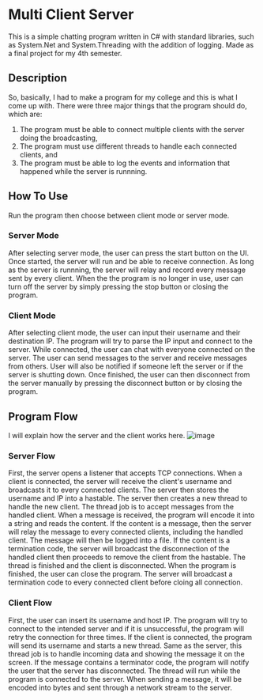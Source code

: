 # Multi Client Server
  This is a simple chatting program written in C# with standard libraries, such as System.Net and System.Threading with the addition of logging. Made as a final project for my 4th semester.

## Description
So, basically, I had to make a program for my college and this is what I come up with. There were three major things that the program should do, which are:
1.  The program must be able to connect multiple clients with the server doing the broadcasting,
2.  The program must use different threads to handle each connected clients, and
3.  The program must be able to log the events and information that happened while the server is runnning.

## How To Use
  Run the program then choose between client mode or server mode.
### Server Mode
  After selecting server mode, the user can press the start button on the UI. Once started, the server will run and be able to receive connection. As long as the server is runnning, the server will relay and record every message sent by every client. When the the program is no longer in use, user can turn off the server by simply pressing the stop button or closing the program.
### Client Mode
  After selecting client mode, the user can input their username and their destination IP. The program will try to parse the IP input and connect to the server. While connected, the user can chat with everyone connected on the server. The user can send messages to the server and receive messages from others. User will also be notified if someone left the server or if the server is shutting down. Once finished, the user can then disconnect from the server manually by pressing the disconnect button or by closing the program.

## Program Flow
  I will explain how the server and the client works here.
![image](https://user-images.githubusercontent.com/63572694/124799956-4cf69080-df7f-11eb-8e2e-93658d99b491.png)
### Server Flow
  First, the server opens a listener that accepts TCP connections. When a client is connected, the server will receive the client's username and broadcasts it to every connected clients. The server then stores the username and IP into a hastable. The server then creates a new thread to handle the new client.
  The thread job is to accept messages from the handled client. When a message is received, the program will encode it into a string and reads the content. If the content is a message, then the server will relay the message to every connected clients, including the handled client. The message will then be logged into a file. If the content is a termination code, the server will broadcast the disconnection of the handled client then proceeds to remove the client from the hastable. The thread is finished and the client is disconnected.
  When the program is finished, the user can close the program. The server will broadcast a termination code to every connected client before cloing all connection.
### Client Flow 
  First, the user can insert its username and host IP. The program will try to connect to the intended server and if it is unsuccessful, the program will retry the connection for three times. If the client is connected, the program will send its username and starts a new thread.
  Same as the server, this thread job is to handle incoming data and showing the message it on the screen. If the message contains a terminator code, the program will notify the user that the server has disconnected. The thread will run while the program is connected to the server.
  When sending a message, it will be encoded into bytes and sent through a network stream to the server.
